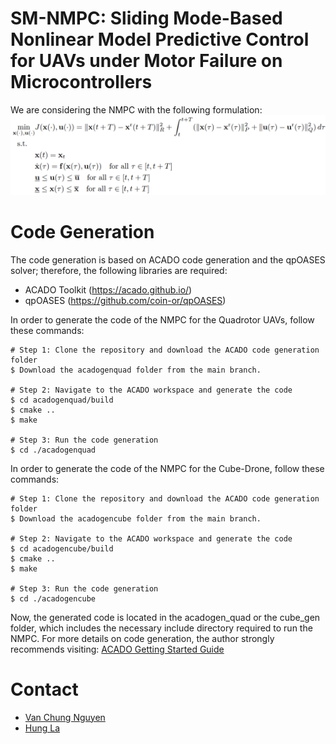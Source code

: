# SM-NMPC: Sliding Mode-Based Nonlinear Model Predictive Control for UAVs under Motor Failure on Microcontrollers
We are considering the NMPC with the following formulation:
<img src="figures/formu1.png" width="1000">

# Code Generation
The code generation is based on ACADO code generation and the qpOASES solver; therefore, the following libraries are required:
- ACADO Toolkit (https://acado.github.io/)
- qpOASES (https://github.com/coin-or/qpOASES)

In order to generate the code of the NMPC for the Quadrotor UAVs, follow these commands:
```shell
# Step 1: Clone the repository and download the ACADO code generation folder
$ Download the acadogenquad folder from the main branch.

# Step 2: Navigate to the ACADO workspace and generate the code
$ cd acadogenquad/build
$ cmake ..
$ make

# Step 3: Run the code generation
$ cd ./acadogenquad
```

In order to generate the code of the NMPC for the Cube-Drone, follow these commands:
```shell
# Step 1: Clone the repository and download the ACADO code generation folder
$ Download the acadogencube folder from the main branch.

# Step 2: Navigate to the ACADO workspace and generate the code
$ cd acadogencube/build
$ cmake ..
$ make

# Step 3: Run the code generation
$ cd ./acadogencube
```

Now, the generated code is located in the acadogen_quad or the cube_gen folder, which includes the necessary include directory required to run the NMPC. For more details on code generation, the author strongly recommends visiting: [ACADO Getting Started Guide](https://docs.ros.org/en/kinetic/api/acado/html/sim_getting_started.html)

# Contact
- [Van Chung Nguyen](mailto:vanchungn@.unr.edu)
- [Hung La](mailto:hla@unr.edu)
